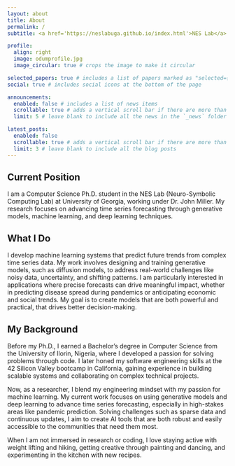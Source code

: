 ```yaml
---
layout: about
title: About
permalink: /
subtitle: <a href='https://neslabuga.github.io/index.html'>NES Lab</a>. Jane.odum@uga.edu <br><br>Athens Georgia.<br><br> The reasonable man adapts himself to the world; the unreasonable one persists in trying to adapt the world to himself. Therefore, all progress depends on the unreasonable man.

profile:
  align: right
  image: odumprofile.jpg
  image_circular: true # crops the image to make it circular

selected_papers: true # includes a list of papers marked as "selected={true}"
social: true # includes social icons at the bottom of the page

announcements:
  enabled: false # includes a list of news items
  scrollable: true # adds a vertical scroll bar if there are more than 3 news items
  limit: 5 # leave blank to include all the news in the `_news` folder

latest_posts:
  enabled: false
  scrollable: true # adds a vertical scroll bar if there are more than 3 new posts items
  limit: 3 # leave blank to include all the blog posts
---
```


## Current Position

I am a Computer Science Ph.D. student in the NES Lab (Neuro-Symbolic Computing Lab) at University of Georgia, working under Dr. John Miller. My research focuses on advancing time series forecasting through generative models, machine learning, and deep learning techniques.

## What I Do

I develop machine learning systems that predict future trends from complex time series data. My work involves designing and training generative models, such as diffusion models, to address real-world challenges like noisy data, uncertainty, and shifting patterns. I am particularly interested in applications where precise forecasts can drive meaningful impact, whether in predicting disease spread during pandemics or anticipating economic and social trends. My goal is to create models that are both powerful and practical, that drives better decision-making.

## My Background

Before my Ph.D., I earned a Bachelor’s degree in Computer Science from the University of Ilorin, Nigeria, where I developed a passion for solving problems through code. I later honed my software engineering skills at the 42 Silicon Valley bootcamp in California, gaining experience in building scalable systems and collaborating on complex technical projects.

Now, as a researcher, I blend my engineering mindset with my passion for machine learning. My current work focuses on using generative models and deep learning to advance time series forecasting, especially in high-stakes areas like pandemic prediction. Solving challenges such as sparse data and continuous updates, I aim to create AI tools that are both robust and easily accessible to the communities that need them most.

When I am not immersed in research or coding, I love staying active with weight lifting and hiking, getting creative through painting and dancing, and experimenting in the kitchen with new recipes.
